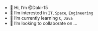 - 👋 Hi, I’m @Daki-15
- 👀 I’m interested in `IT`, `Space`, `Engineering`
- 🌱 I’m currently learning `C`, `Java`
- 💞️ I’m looking to collaborate on ...
